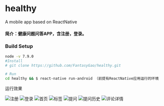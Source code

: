 # healthy
A mobile app based on ReactNative
#### 简介：健康问题问答APP，含注册，登录。

### Build Setup

``` bash
node -v 7.9.0
#Install
# git clone https://github.com/FantasyGao/healthy.git

# Run
cd healthy && $ react-native run-android （前提有ReactNative应用运行的环境）
```
运行效果

![注册](./app_run_image/regesiter.png) 
![登录](./app_run_image/login.png) 
![首页](./app_run_image/index.png) 
![标签](./app_run_image/tag.png) 
![提问](./app_run_image/question_1.png) 
![提问历史](./app_run_image/question_1.png) 
![评论详情](./app_run_image/detail.png) 
